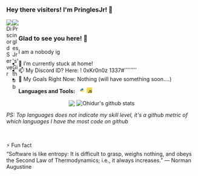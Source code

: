 ### Hey there visiters! I'm PringlesJr! 👋
<a href="https://discord.gg/dbcdAMq">
  <img align="left" alt="Discord Server" width="16px" src="https://cdn.jsdelivr.net/npm/simple-icons@v3/icons/discord.svg" />
</a>
 <a href="https://github.com/PringlesJr/">
  <img align="left" alt="PringlesJr's'Github" width="16px" src="https://cdn.jsdelivr.net/npm/simple-icons@v3/icons/github.svg" />
</a>

<br />

### Glad to see you here! 🤩 &nbsp;

I am a nobody ig
- 🌱 I’m currently stuck at home!
- 📫 My Discord ID? Here: ! 0xKr0n0z ٴٴٴٴٴٴٴٴ#1337
- 🥅 My Goals Right Now: Nothing (will have something soon....)

**Languages and Tools:** &nbsp;
<code><img height="15" src="https://raw.githubusercontent.com/github/explore/80688e429a7d4ef2fca1e82350fe8e3517d3494d/topics/python/python.png"></code>
 <code><img height="15" src="https://raw.githubusercontent.com/github/explore/80688e429a7d4ef2fca1e82350fe8e3517d3494d/topics/javascript/javascript.png"></code>
 

<p align="center">
  <img align="center" src="https://github-readme-stats.vercel.app/api/top-langs/?username=PringlesJr&theme=radical&hide_langs_below=1&layout=compact" />
  <img align="center" src="https://github-readme-stats.vercel.app/api?username=PringlesJr&show_icons=true&theme=radical&line_height=21" alt="Ohidur's github stats"/>
</p>

*PS: Top languages does not indicate my skill level, it's a github metric of which languages I have the most code on github*

<br />

⚡ Fun fact <br>
“Software is like entropy: It is difficult to grasp, weighs nothing, and obeys the Second Law of Thermodynamics; i.e., it always increases.”
— Norman Augustine
